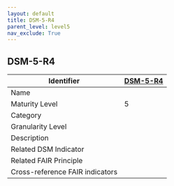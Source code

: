 ```yaml
---
layout: default
title: DSM-5-R4
parent_level: level5
nav_exclude: True
---
```


## DSM-5-R4

| Identifier | [DSM-5-R4](https://github.com/FAIRplus/Data-Maturity/blob/master/docs/_indicators/DSM-5-R4.md) |
| --------- | -----------|
| Name | |
| Maturity Level | 5 |
| Category | |
| Granularity Level | |
| Description |  |
| Related DSM Indicator | |
| Related FAIR Principle |  |
| Cross-reference FAIR indicators |  |
